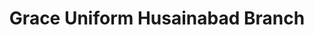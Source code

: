 ---
title: "Grace Uniform Husainabad Branch"
url: /khrchy/grace-uniform-husainabad-branch/
shop: clothes
---